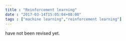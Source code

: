 ```yaml
---
title : "Reinforcement learning"
date : "2017-03-14T15:05:04+08:00"
tags : ["machine learning","reinforcement learning"]
---
```


have not been revised yet.